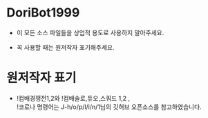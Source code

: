 # DoriBot1999

* 이 모든 소스 파일들을 상업적 용도로 사용하지 말아주세요.

* 꼭 사용할 때는 원저작자 표기해주세요.

# 원저작자 표기
* !컴배경쟁전1,2와 !컴배솔로,듀오,스쿼드 1,2 , <br />
!코로나 명령어는 J-h/o/p/l/i/n/1님의 깃허브 오픈소스를 참고하였습니다.

